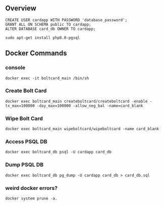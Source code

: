 ## Overview

```
CREATE USER cardapp WITH PASSWORD 'database_password';
GRANT ALL ON SCHEMA public TO cardapp;
ALTER DATABASE card_db OWNER TO cardapp;

sudo apt-get install php8.0-pgsql

```


## Docker Commands

### console
```
docker exec -it boltcard_main /bin/sh
```

### Create Bolt Card
```
docker exec boltcard_main createboltcard/createboltcard -enable -tx_max=100000 -day_max=100000 -allow_neg_bal -name=card_blank
```

### Wipe Bolt Card
``` 
docker exec boltcard_main wipeboltcard/wipeboltcard -name card_blank
```

### Access PSQL DB
```
docker exec boltcard_db psql -U cardapp card_db

```

### Dump PSQL DB
```
docker exec boltcard_db pg_dump -U cardapp card_db > card_db.sql
```

### weird docker errors?
```
docker system prune -a.
```